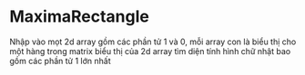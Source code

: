 # MaximaRectangle
Nhập vào mọt 2d array gồm các phần tử 1 và 0, mỗi array con là biểu thị cho một hàng trong matrix biểu thị của 2d array
tìm diện tính hình chữ nhật bao gồm các phần tử 1 lớn nhất 
